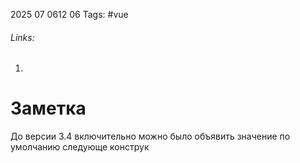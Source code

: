 2025 07 0612 06
Tags: #vue 
###### Links: 
1) 
# Заметка
До версии 3.4 включительно можно было объявить значение по умолчанию следующе конструк